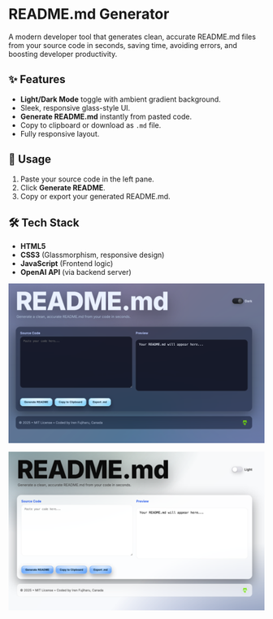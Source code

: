 # README.md Generator

A modern developer tool that generates clean, accurate README.md files from your source code in seconds, saving time, avoiding errors, and boosting developer productivity.

## ✨ Features
- **Light/Dark Mode** toggle with ambient gradient background.
- Sleek, responsive glass-style UI.
- **Generate README.md** instantly from pasted code.
- Copy to clipboard or download as `.md` file.
- Fully responsive layout.

## 🚀 Usage
1. Paste your source code in the left pane.
2. Click **Generate README**.
3. Copy or export your generated README.md.

## 🛠 Tech Stack
- **HTML5**
- **CSS3** (Glassmorphism, responsive design)
- **JavaScript** (Frontend logic)
- **OpenAI API** (via backend server)

![Dark Mode Preview](media/dark.png)

![Light Mode Preview](media/light.png)
